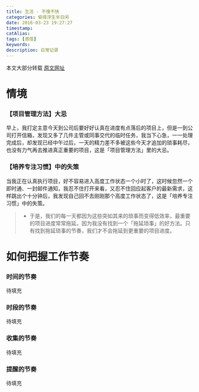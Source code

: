 ```yaml
---
title: 生活 - 不慢不快
categories: 偷得浮生半日闲
date: 2016-03-23 19:27:27
timestamp:
catAlias:
tags: [感悟]
keywords:
description: 日常记录
---
```


本文大部分转载 [原文网址](http://www.ifanr.com/app/629483)

# 情境

### 【项目管理方法】大忌
早上，我打定主意今天到公司后要好好认真在进度有点落后的项目上，但是一到公司打开信箱，发现又多了几件主管或同事交代的临时任务，我当下心急，一一处理完成后，却发现已经中午过后，一天的精力差不多被这些今天才追加的琐事耗尽，也没有力气再去推进真正重要的项目，这是「项目管理方法」里的大忌。

### 【培养专注习惯】中的失策
当我正在认真执行项目，好不容易进入高度工作状态一个小时了，这时候忽然一个即时通、一封邮件通知，我忍不住打开来看，又忍不住回应起客户的最新需求，这样跳出个十分钟后，我发现自己回不去刚刚那个高度工作状态了，这是「培养专注习惯」中的失策。

> - 于是，我们的每一天都因为这些突如其来的琐事而变得低效率，最重要的项目进度常常拖延，因为我没有找到一个「拖延琐事」的好方法。只有找到拖延琐事的节奏，我们才不会拖延到更重要的项目进度。


# 如何把握工作节奏
### 时间的节奏
待填充
### 时段的节奏
待填充
### 收集的节奏
待填充
### 提醒的节奏
待填充